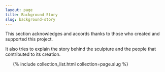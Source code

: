 ```yaml
---
layout: page
title: Background Story
slug: background-story
---
```

This section acknowledges and accords thanks to those who created and supported this project.

It also tries to explain the story behind the sculpture and the people that contributed to its creation.

<ul>
{% include collection_list.html collection=page.slug %}
</ul>
